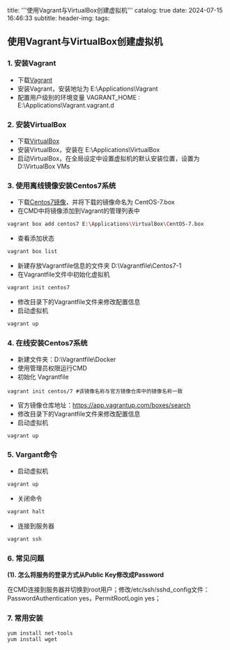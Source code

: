 title: '''使用Vagrant与VirtualBox创建虚拟机'''
catalog: true
date: 2024-07-15 16:46:33
subtitle:
header-img:
tags:



## 使用Vagrant与VirtualBox创建虚拟机

### 1. 安装Vagrant

- 下载[Vagrant](https://developer.hashicorp.com/vagrant/downloads)
- 安装Vagrant，安装地址为 E:\Applications\Vagrant
- 配置用户级别的环境变量 VAGRANT_HOME : E:\Applications\Vagrant\.vagrant.d

### 2. 安装VirtualBox

- 下载[VirtualBox](https://www.virtualbox.org/wiki/Downloads)
- 安装VirtualBox，安装在 E:\Applications\VirtualBox
- 启动VirtualBox，在全局设定中设置虚拟机的默认安装位置，设置为 D:\VirtualBox VMs

### 3. 使用离线镜像安装Centos7系统

- 下载[Centos7镜像](https://app.vagrantup.com/boxes/search)，并将下载的镜像命名为 CentOS-7.box
- 在CMD中将镜像添加到Vagrant的管理列表中

```sh
vagrant box add centos7 E:\Applications\VirtualBox\CentOS-7.box
```

- 查看添加状态

```sh
vagrant box list
```

- 新建存放Vagrantfile信息的文件夹 D:\Vagrantfile\Centos7-1
- 在Vagrantfile文件中初始化虚拟机

```sh
vagrant init centos7
```

- 修改目录下的Vagrantfile文件来修改配置信息
- 启动虚拟机

```sh
vagrant up
```

### 4. 在线安装Centos7系统

- 新建文件夹：D:\Vagrantfile\Docker
- 使用管理员权限运行CMD
- 初始化 Vagrantfile

```
vagrant init centos/7 #该镜像名称与官方镜像仓库中的镜像名称一致
```

- 官方镜像仓库地址：https://app.vagrantup.com/boxes/search
- 修改目录下的Vagrantfile文件来修改配置信息
- 启动虚拟机

```
vagrant up
```

### 5. Vargant命令

- 启动虚拟机

```sh
vagrant up
```

- 关闭命令

```sh
vagrant halt
```

- 连接到服务器

```sh
vagrant ssh
```

### 6. 常见问题

**(1). 怎么将服务的登录方式从Public Key修改成Password**

在CMD连接到服务器并切换到root用户；修改/etc/ssh/sshd_config文件：PasswordAuthentication yes，PermitRootLogin yes；

### 7. 常用安装

```shell
yum install net-tools
yum install wget
```

